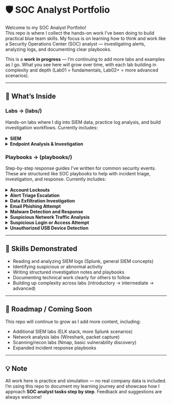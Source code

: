 # 🛡️ SOC Analyst Portfolio

Welcome to my SOC Analyst Portfolio!  
This repo is where I collect the hands-on work I’ve been doing to build practical blue team skills. My focus is on learning how to think and work like a Security Operations Center (SOC) analyst — investigating alerts, analyzing logs, and documenting clear playbooks.

This is a **work in progress** — I’m continuing to add more labs and examples as I go. What you see here will grow over time, with each lab building in complexity and depth (Lab01 = fundamentals, Lab02+ = more advanced scenarios).

---

## 📂 What’s Inside

<h3>Labs → (labs/)</h3> Hands-on labs where I dig into SIEM data, practice log analysis, and build investigation workflows. 
Currently includes:
<br/><br/>

<details>
<summary><b>SIEM</b></summary>

> <details>
> <summary>SIEM Basics</summary>
>
> - <a href="labs/siem/siem-basics/Lab01-suspicious-process-investigation/Lab01-suspicious-process-investigation.md">Lab01 – Suspicious Process Investigation</a><br/>
>   <em>Level: Beginner</em> → Investigating abnormal process activity in logs, understanding correlation rules.
>
> </details>

> <details>
> <summary>Splunk</summary>
>
> - <a href="labs/siem/splunk/Lab01-splunk-vpn-log-analysis/Lab01-splunk-vpn-log-analysis.md">Lab01 – Splunk VPN Log Analysis</a><br/>
>   <em>Level: Beginner</em> → Detecting unusual VPN login activity, analyzing login patterns by user and source country, and identifying suspicious travel or account compromise.
> - <a href="labs/siem/splunk/Lab02-splunk-data-manipulation/Lab02-splunk-data-manipulation-basics.md">Lab02 – Splunk Data Manipulation</a><br/>
>   <em>Level: Beginner</em> → Understanding how Splunk processes, parses, and manipulates machine-generated data using configuration files (inputs.conf, props.conf, transforms.conf) to ensure accurate field extraction and reliable analysis for security investigations.
>
> </details>

</details>


<details>
<summary><b>Endpoint Analysis & Investigation</b></summary>

> <details>
> <summary>Windows CMD/CLI</summary>
>
> - <a href="labs/endpoint-triage/windows-cli/Lab01-windows-cli-endpoint-triage-basics/Lab01-windows-cli-endpoint-triage-basics.md">Lab01 – Windows CMD/CLI Basics</a><br/>
>   <em>Level: Beginner</em> → Using Windows command-line tools to investigate processes, review system information, and identify suspicious activity.
>
> </details>

> <details>
> <summary>PowerShell</summary>
>
> - <a href="labs/endpoint-triage/powershell/Lab01-powershell-endpoint-triage-basics/Lab01-powershell-endpoint-triage-basics.md">Lab01 – PowerShell Basics</a><br/>
>   <em>Level: Beginner</em> → Leveraging PowerShell commands to collect endpoint data, filter logs, and detect potential anomalies in process execution.
>
> </details>

</details>

<h3>Playbooks → (playbooks/)</h3> Step-by-step response guides I’ve written for common security events. These are structured like SOC playbooks to help with incident triage, investigation, and response.
Currently includes:
<br/><br/>
<details>
<summary><b>Account Lockouts</b></summary>

> - <a href="playbooks/account-lockout-investigation-playbook.md">Account lockouts</a><br/>
>Troubleshoot repeated account lockouts and investigate potential account compromise.
</details>

<details>
  
<summary><b>Alert Triage Escalation</b></summary>

> - <a href="playbooks/alert-triage-escalation-playbook.md">Alert Escalation</a><br/>
>Process for analyzing security alerts, prioritizing incidents, and escalating appropriately.

</details>

<details>
  
<summary><b>Data Exfiltration Investigation</b></summary>

> - <a href="playbooks/data-exfiltration-investigation-playbook.md">Data Exfiltration Investigation</a><br/>
>Identify and respond to suspicious data transfers or large unauthorized uploads.

</details>

<details>
  
<summary><b>Email Phishing Attempt</b></summary>

> - <a href="playbooks/email-phishing-playbook.md">Email Phishing Attempt</a><br/>
>Identify, contain, and remediate phishing email incidents.

</details>

<details>
  
<summary><b>Malware Detection and Response</b></summary>

> - <a href="playbooks/malware-detection-response-playbook.md">Malware Detection and Response</a><br/>
>Steps to identify, isolate, and remediate malware infections on endpoints to minimize impact.

</details>

<details>
  
<summary><b>Suspicious Network Traffic Analysis</b></summary>

> - <a href="playbooks//suspicious-network-traffic-analysis-playbook.md">Suspicious Network Traffic Analysis</a><br/>
>Detect and investigate anomalies in network traffic such as unexpected outbound connections.

</details>

<details>
  
<summary><b>Suspicious Login or Access Attempt</b></summary>

> - <a href="playbooks/unauthorized-access-detection-playbook.md">Suspicious Login or Access Attempt</a><br/>
>Identify, respond to, and mitigate unauthorized or suspicious login attempts on production systems or cloud platforms.

</details>

<details>
  
<summary><b>Unauthorized USB Device Detection</b></summary>

> - <a href="playbooks/unauthorized-usb-detection-playbook.md">Unauthorized USB Device Detection</a><br/>
>Investigate alerts triggered by unknown USB devices connecting to endpoints.

</details>

---

## 🎯 Skills Demonstrated

- Reading and analyzing SIEM logs (Splunk, general SIEM concepts)  
- Identifying suspicious or abnormal activity  
- Writing structured investigation notes and playbooks  
- Documenting technical work clearly for others to follow  
- Building up complexity across labs (introductory → intermediate → advanced)  

---

## 🚀 Roadmap / Coming Soon

This repo will continue to grow as I add more content, including:  
- Additional SIEM labs (ELK stack, more Splunk scenarios)  
- Network analysis labs (Wireshark, packet capture)  
- Scanning/recon labs (Nmap, basic vulnerability discovery)  
- Expanded incident response playbooks  

---

## 💡 Note

All work here is practice and simulation — no real company data is included.  
I’m using this repo to document my learning journey and showcase how I approach **SOC analyst tasks step by step**. Feedback and suggestions are always welcome!
